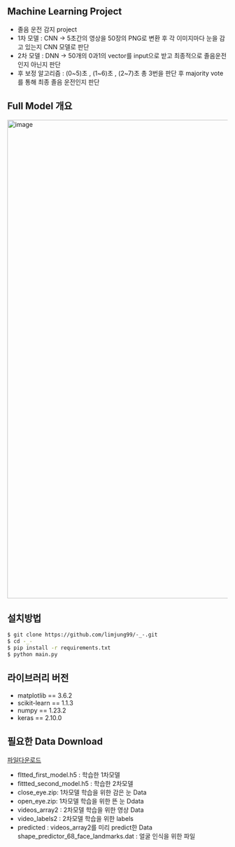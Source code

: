 ## Machine Learning Project

* 졸음 운전 감지 project
* 1차 모델 : CNN -> 5초간의 영상을 50장의 PNG로 변환 후 각 이미지마다 눈을 감고 있는지 CNN 모델로 판단 
* 2차 모델 : DNN -> 50개의 0과1의 vector를 input으로 받고 최종적으로 졸음운전인지 아닌지 판단 
* 후 보정 알고리즘 : (0~5)초 , (1~6)초 , (2~7)초 총 3번을 판단 후 majority vote를 통해 최종 졸음 운전인지 판단 

## Full Model 개요
<img width="1092" alt="image" src="https://user-images.githubusercontent.com/81519350/204428646-777af6d5-372e-4221-a507-e889c82635a1.png">

## 설치방법
```bash
$ git clone https://github.com/limjung99/-_-.git
$ cd -_-
$ pip install -r requirements.txt
$ python main.py
```

## 라이브러리 버전

- matplotlib == 3.6.2
- scikit-learn == 1.1.3
- numpy == 1.23.2
- keras == 2.10.0


## 필요한 Data Download
<a href="https://drive.google.com/drive/folders/1F_orUU4ryFcuhEfT6qy7djC2Be7s8B4H? usp=share_link">파일다운로드</a><br>
- fItted_first_model.h5 : 학습한 1차모델
- fittted_second_model.h5 : 학습한 2차모델
- close_eye.zip: 1차모델 학습을 위한 감은 눈 Data
- open_eye.zip: 1차모델 학습을 위한 뜬 눈 Ddata
- videos_array2 : 2차모델 학습을 위한 영상 Data
- video_labels2 : 2차모델 학습을 위한 labels
- predicted : videos_array2를 미리 predict한 Data shape_predictor_68_face_landmarks.dat : 얼굴 인식을 위한 파일

